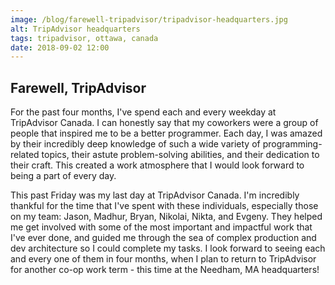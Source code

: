 ```yaml
---
image: /blog/farewell-tripadvisor/tripadvisor-headquarters.jpg
alt: TripAdvisor headquarters
tags: tripadvisor, ottawa, canada
date: 2018-09-02 12:00
---
```


## Farewell, TripAdvisor

For the past four months, I've spend each and every weekday at TripAdvisor Canada. I can honestly say that my coworkers were a group of people that inspired me to be a better programmer. Each day, I was amazed by their incredibly deep knowledge of such a wide variety of programming-related topics, their astute problem-solving abilities, and their dedication to their craft. This created a work atmosphere that I would look forward to being a part of every day.

This past Friday was my last day at TripAdvisor Canada. I'm incredibly thankful for the time that I've spent with these individuals, especially those on my team: Jason, Madhur, Bryan, Nikolai, Nikta, and Evgeny. They helped me get involved with some of the most important and impactful work that I've ever done, and guided me through the sea of complex production and dev architecture so I could complete my tasks. I look forward to seeing each and every one of them in four months, when I plan to return to TripAdvisor for another co-op work term - this time at the Needham, MA headquarters!
